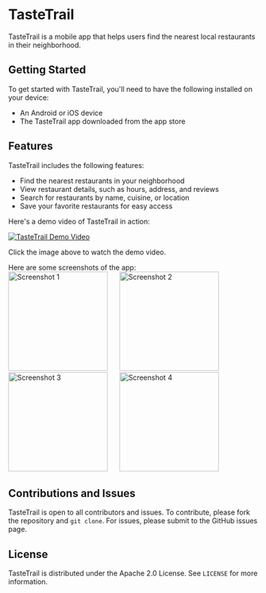 # TasteTrail

TasteTrail is a mobile app that helps users find the nearest local restaurants in their neighborhood.

## Getting Started

To get started with TasteTrail, you'll need to have the following installed on your device:
- An Android or iOS device
- The TasteTrail app downloaded from the app store

## Features

TasteTrail includes the following features:
- Find the nearest restaurants in your neighborhood
- View restaurant details, such as hours, address, and reviews
- Search for restaurants by name, cuisine, or location
- Save your favorite restaurants for easy access

Here's a demo video of TasteTrail in action:

[![TasteTrail Demo Video](https://img.youtube.com/vi/q9TpF-Nnkdw/0.jpg)](https://github.com/USERNAME/REPOSITORY/raw/main/VIDEO-FILE.mp4)

Click the image above to watch the demo video.

Here are some screenshots of the app:
<br>
<img src="https://raw.githubusercontent.com/gaelxxl34/E-commerce-Images/1.jpg" alt="Screenshot 1" width="200" style="margin-right: 20px;">
<img src="https://raw.githubusercontent.com/gaelxxl34/E-commerce-Images/2.jpg" alt="Screenshot 2" width="200" style="margin-right: 20px;">
<img src="https://raw.githubusercontent.com/gaelxxl34/E-commerce-Images/3(2).jpg" alt="Screenshot 3" width="200" style="margin-right: 20px;">
<img src="https://raw.githubusercontent.com/gaelxxl34/E-commerce-Images/4(2).jpg" alt="Screenshot 4" width="200">

## Contributions and Issues

TasteTrail is open to all contributors and issues. To contribute, please fork the repository and `git clone`. For issues, please submit to the GitHub issues page.

## License

TasteTrail is distributed under the Apache 2.0 License. See `LICENSE` for more information.
